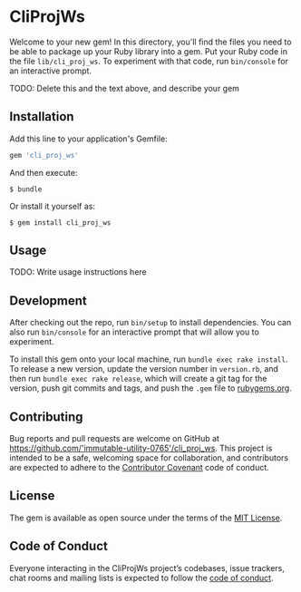 # CliProjWs

Welcome to your new gem! In this directory, you'll find the files you need to be able to package up your Ruby library into a gem. Put your Ruby code in the file `lib/cli_proj_ws`. To experiment with that code, run `bin/console` for an interactive prompt.

TODO: Delete this and the text above, and describe your gem

## Installation

Add this line to your application's Gemfile:

```ruby
gem 'cli_proj_ws'
```

And then execute:

    $ bundle

Or install it yourself as:

    $ gem install cli_proj_ws

## Usage

TODO: Write usage instructions here

## Development

After checking out the repo, run `bin/setup` to install dependencies. You can also run `bin/console` for an interactive prompt that will allow you to experiment.

To install this gem onto your local machine, run `bundle exec rake install`. To release a new version, update the version number in `version.rb`, and then run `bundle exec rake release`, which will create a git tag for the version, push git commits and tags, and push the `.gem` file to [rubygems.org](https://rubygems.org).

## Contributing

Bug reports and pull requests are welcome on GitHub at https://github.com/'immutable-utility-0765'/cli_proj_ws. This project is intended to be a safe, welcoming space for collaboration, and contributors are expected to adhere to the [Contributor Covenant](http://contributor-covenant.org) code of conduct.

## License

The gem is available as open source under the terms of the [MIT License](https://opensource.org/licenses/MIT).

## Code of Conduct

Everyone interacting in the CliProjWs project’s codebases, issue trackers, chat rooms and mailing lists is expected to follow the [code of conduct](https://github.com/'immutable-utility-0765'/cli_proj_ws/blob/master/CODE_OF_CONDUCT.md).
